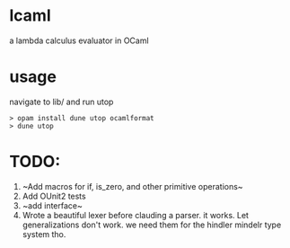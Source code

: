 # lcaml
a lambda calculus evaluator in OCaml

# usage

navigate to lib/ and run utop

```shell
> opam install dune utop ocamlformat
> dune utop
```
# TODO:

1. ~Add macros for if, is_zero, and other primitive operations~
2. Add OUnit2 tests
3. ~add interface~
4. Wrote a beautiful lexer before clauding a parser. it works. Let generalizations don't work. we need them for the hindler mindelr type system tho.
